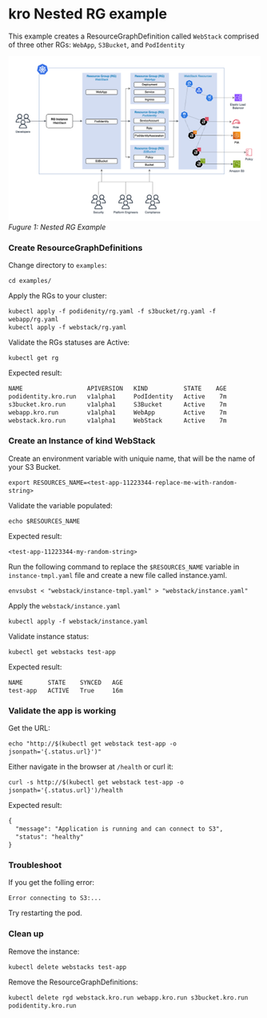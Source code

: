 # kro Nested RG example

This example creates a ResourceGraphDefinition called `WebStack` comprised of
three other RGs: `WebApp`, `S3Bucket`, and `PodIdentity`

![Netsted RG Instance](../../images/architecture-diagrams/kro-WebStack.png)
_Fugure 1: Nested RG Example_

### Create ResourceGraphDefinitions

Change directory to `examples`:
```
cd examples/
```
Apply the RGs to your cluster:

```
kubectl apply -f podidenity/rg.yaml -f s3bucket/rg.yaml -f webapp/rg.yaml
kubectl apply -f webstack/rg.yaml
```

Validate the RGs statuses are Active:

```
kubectl get rg
```

Expected result:

```
NAME                  APIVERSION   KIND          STATE    AGE
podidentity.kro.run   v1alpha1     PodIdentity   Active    7m
s3bucket.kro.run      v1alpha1     S3Bucket      Active    7m
webapp.kro.run        v1alpha1     WebApp        Active    7m
webstack.kro.run      v1alpha1     WebStack      Active    7m
```

### Create an Instance of kind WebStack
Create an environment variable with uniquie name, that will be the name of your S3 Bucket.
```
export RESOURCES_NAME=<test-app-11223344-replace-me-with-random-string>
```
Validate the variable populated:
```
echo $RESOURCES_NAME
```
Expected result:
```
<test-app-11223344-my-random-string>
```
Run the following command to replace the `$RESOURCES_NAME` variable in `instance-tmpl.yaml` file and create
a new file called instance.yaml. 
```shell
envsubst < "webstack/instance-tmpl.yaml" > "webstack/instance.yaml"
```
Apply the `webstack/instance.yaml` 

```
kubectl apply -f webstack/instance.yaml
```

Validate instance status:

```
kubectl get webstacks test-app
```

Expected result:

```
NAME       STATE    SYNCED   AGE
test-app   ACTIVE   True     16m
```

### Validate the app is working

Get the URL:

```
echo "http://$(kubectl get webstack test-app -o jsonpath='{.status.url}')"
```

Either navigate in the browser at `/health` or curl it:

```
curl -s http://$(kubectl get webstack test-app -o jsonpath='{.status.url}')/health
```

Expected result:

```
{
  "message": "Application is running and can connect to S3",
  "status": "healthy"
}
```

### Troubleshoot
If you get the folling error:
```
Error connecting to S3:...
```
Try restarting the pod.

### Clean up

Remove the instance:

```
kubectl delete webstacks test-app
```

Remove the ResourceGraphDefinitions:

```
kubectl delete rgd webstack.kro.run webapp.kro.run s3bucket.kro.run podidentity.kro.run
```
